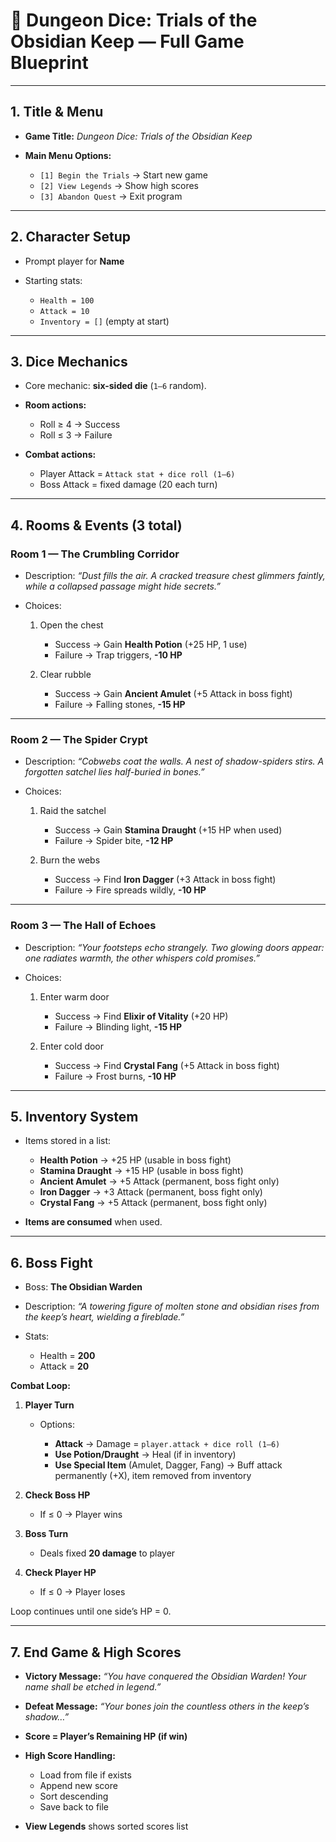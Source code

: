 # 🎲 Dungeon Dice: Trials of the Obsidian Keep — Full Game Blueprint

---

## **1. Title & Menu**

* **Game Title:** *Dungeon Dice: Trials of the Obsidian Keep*
* **Main Menu Options:**

  * `[1] Begin the Trials` → Start new game
  * `[2] View Legends` → Show high scores
  * `[3] Abandon Quest` → Exit program

---

## **2. Character Setup**

* Prompt player for **Name**
* Starting stats:

  * `Health = 100`
  * `Attack = 10`
  * `Inventory = []` (empty at start)

---

## **3. Dice Mechanics**

* Core mechanic: **six-sided die** (`1–6` random).
* **Room actions:**

  * Roll ≥ 4 → Success
  * Roll ≤ 3 → Failure
* **Combat actions:**

  * Player Attack = `Attack stat + dice roll (1–6)`
  * Boss Attack = fixed damage (20 each turn)

---

## **4. Rooms & Events (3 total)**

### **Room 1 — The Crumbling Corridor**

* Description: *“Dust fills the air. A cracked treasure chest glimmers faintly, while a collapsed passage might hide secrets.”*
* Choices:

  1. Open the chest

     * Success → Gain **Health Potion** (+25 HP, 1 use)
     * Failure → Trap triggers, **-10 HP**
  2. Clear rubble

     * Success → Gain **Ancient Amulet** (+5 Attack in boss fight)
     * Failure → Falling stones, **-15 HP**

---

### **Room 2 — The Spider Crypt**

* Description: *“Cobwebs coat the walls. A nest of shadow-spiders stirs. A forgotten satchel lies half-buried in bones.”*
* Choices:

  1. Raid the satchel

     * Success → Gain **Stamina Draught** (+15 HP when used)
     * Failure → Spider bite, **-12 HP**
  2. Burn the webs

     * Success → Find **Iron Dagger** (+3 Attack in boss fight)
     * Failure → Fire spreads wildly, **-10 HP**

---

### **Room 3 — The Hall of Echoes**

* Description: *“Your footsteps echo strangely. Two glowing doors appear: one radiates warmth, the other whispers cold promises.”*
* Choices:

  1. Enter warm door

     * Success → Find **Elixir of Vitality** (+20 HP)
     * Failure → Blinding light, **-15 HP**
  2. Enter cold door

     * Success → Find **Crystal Fang** (+5 Attack in boss fight)
     * Failure → Frost burns, **-10 HP**

---

## **5. Inventory System**

* Items stored in a list:

  * **Health Potion** → +25 HP (usable in boss fight)
  * **Stamina Draught** → +15 HP (usable in boss fight)
  * **Ancient Amulet** → +5 Attack (permanent, boss fight only)
  * **Iron Dagger** → +3 Attack (permanent, boss fight only)
  * **Crystal Fang** → +5 Attack (permanent, boss fight only)
* **Items are consumed** when used.

---

## **6. Boss Fight**

* Boss: **The Obsidian Warden**
* Description: *“A towering figure of molten stone and obsidian rises from the keep’s heart, wielding a fireblade.”*
* Stats:

  * Health = **200**
  * Attack = **20**

**Combat Loop:**

1. **Player Turn**

   * Options:

     * **Attack** → Damage = `player.attack + dice roll (1–6)`
     * **Use Potion/Draught** → Heal (if in inventory)
     * **Use Special Item** (Amulet, Dagger, Fang) → Buff attack permanently (+X), item removed from inventory
2. **Check Boss HP**

   * If ≤ 0 → Player wins
3. **Boss Turn**

   * Deals fixed **20 damage** to player
4. **Check Player HP**

   * If ≤ 0 → Player loses

Loop continues until one side’s HP = 0.

---

## **7. End Game & High Scores**

* **Victory Message:**
  *“You have conquered the Obsidian Warden! Your name shall be etched in legend.”*
* **Defeat Message:**
  *“Your bones join the countless others in the keep’s shadow…”*
* **Score = Player’s Remaining HP (if win)**
* **High Score Handling:**

  * Load from file if exists
  * Append new score
  * Sort descending
  * Save back to file
* **View Legends** shows sorted scores list
